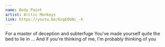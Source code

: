 ```yaml
---
name: Body Paint
artist: Arctic Monkeys
link: https://youtu.be/6zgEObNc_-k
---
```


For a master of deception and subterfuge
You've made yourself quite the bed to lie in
...
And if you're thinking of me, I'm probably thinking of you
